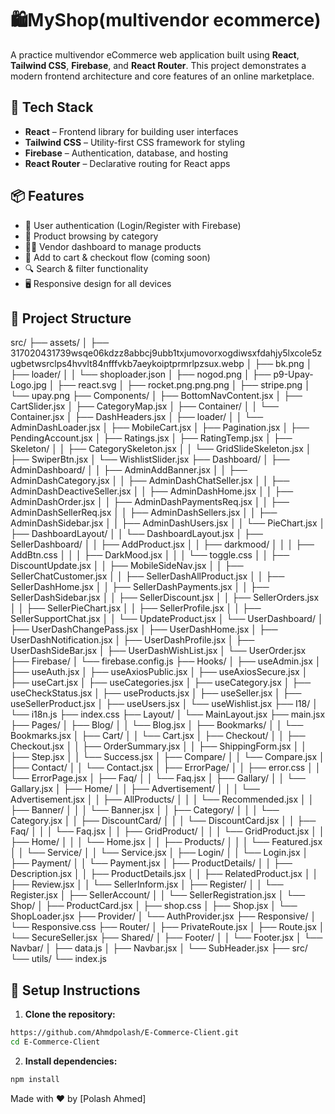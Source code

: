 # 🛍️MyShop(multivendor ecommerce)

A practice multivendor eCommerce web application built using **React**, **Tailwind CSS**, **Firebase**, and **React Router**. This project demonstrates a modern frontend architecture and core features of an online marketplace.

## 🚀 Tech Stack

- **React** – Frontend library for building user interfaces
- **Tailwind CSS** – Utility-first CSS framework for styling
- **Firebase** – Authentication, database, and hosting
- **React Router** – Declarative routing for React apps

## 📦 Features

- 🔐 User authentication (Login/Register with Firebase)
- 🛒 Product browsing by category
- 🧑‍💼 Vendor dashboard to manage products
- 🧾 Add to cart & checkout flow (coming soon)
- 🔍 Search & filter functionality
- 🖥️ Responsive design for all devices

## 📁 Project Structure
src/
├── assets/
│   ├── 317020431739wsqe06kdzz8abbcj9ubb1txjumovorxogdiwsxfdahjy5lxcole5zugbetwsrclps4hvvlt84nfffvkb7aeykoiptprmrlpzsux.webp
│   ├── bk.png
│   ├── loader/
│   │   └── shoploader.json
│   ├── nogod.png
│   ├── p9-Upay-Logo.jpg
│   ├── react.svg
│   ├── rocket.png.png.png
│   ├── stripe.png
│   └── upay.png
├── Components/
│   ├── BottomNavContent.jsx
│   ├── CartSlider.jsx
│   ├── CategoryMap.jsx
│   ├── Container/
│   │   └── Container.jsx
│   ├── DashHeaders.jsx
│   ├── loader/
│   │   └── AdminDashLoader.jsx
│   ├── MobileCart.jsx
│   ├── Pagination.jsx
│   ├── PendingAccount.jsx
│   ├── Ratings.jsx
│   ├── RatingTemp.jsx
│   ├── Skeleton/
│   │   ├── CategorySkeleton.jsx
│   │   └── GridSlideSkeleton.jsx
│   ├── SwiperBtn.jsx
│   └── WishlistSlider.jsx
├── Dashboard/
│   ├── AdminDashboard/
│   │   ├── AdminAddBanner.jsx
│   │   ├── AdminDashCategory.jsx
│   │   ├── AdminDashChatSeller.jsx
│   │   ├── AdminDashDeactiveSeller.jsx
│   │   ├── AdminDashHome.jsx
│   │   ├── AdminDashOrder.jsx
│   │   ├── AdminDashPaymentsReq.jsx
│   │   ├── AdminDashSellerReq.jsx
│   │   ├── AdminDashSellers.jsx
│   │   ├── AdminDashSidebar.jsx
│   │   ├── AdminDashUsers.jsx
│   │   └── PieChart.jsx
│   ├── DashboardLayout/
│   │   └── DashboardLayout.jsx
│   ├── SellerDashboard/
│   │   ├── AddProduct.jsx
│   │   ├── darkmood/
│   │   │   ├── AddBtn.css
│   │   │   ├── DarkMood.jsx
│   │   │   └── toggle.css
│   │   ├── DiscountUpdate.jsx
│   │   ├── MobileSideNav.jsx
│   │   ├── SellerChatCustomer.jsx
│   │   ├── SellerDashAllProduct.jsx
│   │   ├── SellerDashHome.jsx
│   │   ├── SellerDashPayments.jsx
│   │   ├── SellerDashSidebar.jsx
│   │   ├── SellerDiscount.jsx
│   │   ├── SellerOrders.jsx
│   │   ├── SellerPieChart.jsx
│   │   ├── SellerProfile.jsx
│   │   ├── SellerSupportChat.jsx
│   │   └── UpdateProduct.jsx
│   └── UserDashboard/
│       ├── UserDashChangePass.jsx
│       ├── UserDashHome.jsx
│       ├── UserDashNotification.jsx
│       ├── UserDashProfile.jsx
│       ├── UserDashSideBar.jsx
│       ├── UserDashWishList.jsx
│       └── UserOrder.jsx
├── Firebase/
│   └── firebase.config.js
├── Hooks/
│   ├── useAdmin.jsx
│   ├── useAuth.jsx
│   ├── useAxiosPublic.jsx
│   ├── useAxiosSecure.jsx
│   ├── useCart.jsx
│   ├── useCategories.jsx
│   ├── useCategory.jsx
│   ├── useCheckStatus.jsx
│   ├── useProducts.jsx
│   ├── useSeller.jsx
│   ├── useSellerProduct.jsx
│   ├── useUsers.jsx
│   └── useWishlist.jsx
├── I18/
│   └── i18n.js
├── index.css
├── Layout/
│   └── MainLayout.jsx
├── main.jsx
├── Pages/
│   ├── Blog/
│   │   └── Blog.jsx
│   ├── Bookmarks/
│   │   └── Bookmarks.jsx
│   ├── Cart/
│   │   └── Cart.jsx
│   ├── Checkout/
│   │   ├── Checkout.jsx
│   │   ├── OrderSummary.jsx
│   │   ├── ShippingForm.jsx
│   │   ├── Step.jsx
│   │   └── Success.jsx
│   ├── Compare/
│   │   └── Compare.jsx
│   ├── Contact/
│   │   └── Contact.jsx
│   ├── ErrorPage/
│   │   ├── error.css
│   │   └── ErrorPage.jsx
│   ├── Faq/
│   │   └── Faq.jsx
│   ├── Gallary/
│   │   └── Gallary.jsx
│   ├── Home/
│   │   ├── Advertisement/
│   │   │   └── Advertisement.jsx
│   │   ├── AllProducts/
│   │   │   └── Recommended.jsx
│   │   ├── Banner/
│   │   │   └── Banner.jsx
│   │   ├── Category/
│   │   │   └── Category.jsx
│   │   ├── DiscountCard/
│   │   │   └── DiscountCard.jsx
│   │   ├── Faq/
│   │   │   └── Faq.jsx
│   │   ├── GridProduct/
│   │   │   └── GridProduct.jsx
│   │   ├── Home/
│   │   │   └── Home.jsx
│   │   ├── Products/
│   │   │   └── Featured.jsx
│   │   └── Service/
│   │       └── Service.jsx
│   ├── Login/
│   │   └── Login.jsx
│   ├── Payment/
│   │   └── Payment.jsx
│   ├── ProductDetails/
│   │   ├── Description.jsx
│   │   ├── ProductDetails.jsx
│   │   ├── RelatedProduct.jsx
│   │   ├── Review.jsx
│   │   └── SellerInform.jsx
│   ├── Register/
│   │   └── Register.jsx
│   ├── SellerAccount/
│   │   └── SellerRegistration.jsx
│   └── Shop/
│       ├── ProductCard.jsx
│       ├── shop.css
│       ├── Shop.jsx
│       └── ShopLoader.jsx
├── Provider/
│   └── AuthProvider.jsx
├── Responsive/
│   └── Responsive.css
├── Router/
│   ├── PrivateRoute.jsx
│   ├── Route.jsx
│   └── SecureSeller.jsx
├── Shared/
│   ├── Footer/
│   │   └── Footer.jsx
│   └── Navbar/
│       ├── data.js
│       ├── Navbar.jsx
│       └── SubHeader.jsx
├── src/
└── utils/
    └── index.js


## 🔧 Setup Instructions

1. **Clone the repository:**

```bash
https://github.com/Ahmdpolash/E-Commerce-Client.git
cd E-Commerce-Client
```

2. **Install dependencies:**
```bash
npm install
```




Made with ❤️ by [Polash Ahmed]

